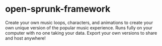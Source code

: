 # open-sprunk-framework
Create your own music loops, characters, and animations to create your own unique version of the popular music experience. Runs fully on your computer with no one taking your data. Export your own versions to share and host anywhere!
